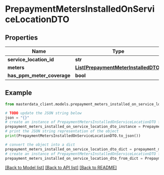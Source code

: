 # PrepaymentMetersInstalledOnServiceLocationDTO


## Properties

Name | Type | Description | Notes
------------ | ------------- | ------------- | -------------
**service_location_id** | **str** |  | [optional] 
**meters** | [**List[PrepaymentMeterInstalledDTO]**](PrepaymentMeterInstalledDTO.md) |  | [optional] 
**has_ppm_meter_coverage** | **bool** |  | [optional] 

## Example

```python
from masterdata_client.models.prepayment_meters_installed_on_service_location_dto import PrepaymentMetersInstalledOnServiceLocationDTO

# TODO update the JSON string below
json = "{}"
# create an instance of PrepaymentMetersInstalledOnServiceLocationDTO from a JSON string
prepayment_meters_installed_on_service_location_dto_instance = PrepaymentMetersInstalledOnServiceLocationDTO.from_json(json)
# print the JSON string representation of the object
print(PrepaymentMetersInstalledOnServiceLocationDTO.to_json())

# convert the object into a dict
prepayment_meters_installed_on_service_location_dto_dict = prepayment_meters_installed_on_service_location_dto_instance.to_dict()
# create an instance of PrepaymentMetersInstalledOnServiceLocationDTO from a dict
prepayment_meters_installed_on_service_location_dto_from_dict = PrepaymentMetersInstalledOnServiceLocationDTO.from_dict(prepayment_meters_installed_on_service_location_dto_dict)
```
[[Back to Model list]](../README.md#documentation-for-models) [[Back to API list]](../README.md#documentation-for-api-endpoints) [[Back to README]](../README.md)


